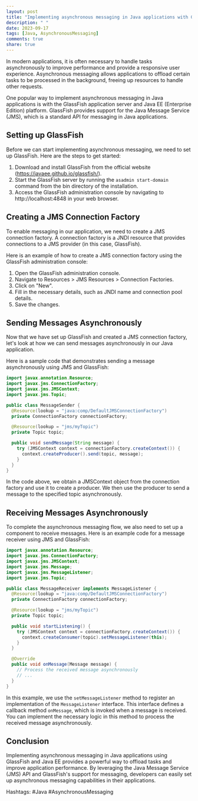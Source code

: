 ```yaml
---
layout: post
title: "Implementing asynchronous messaging in Java applications with GlassFish and Java EE"
description: " "
date: 2023-09-17
tags: [Java, AsynchronousMessaging]
comments: true
share: true
---
```


In modern applications, it is often necessary to handle tasks asynchronously to improve performance and provide a responsive user experience. Asynchronous messaging allows applications to offload certain tasks to be processed in the background, freeing up resources to handle other requests.

One popular way to implement asynchronous messaging in Java applications is with the GlassFish application server and Java EE (Enterprise Edition) platform. GlassFish provides support for the Java Message Service (JMS), which is a standard API for messaging in Java applications.

## Setting up GlassFish

Before we can start implementing asynchronous messaging, we need to set up GlassFish. Here are the steps to get started:

1. Download and install GlassFish from the official website (https://javaee.github.io/glassfish/).
2. Start the GlassFish server by running the `asadmin start-domain` command from the bin directory of the installation.
3. Access the GlassFish administration console by navigating to http://localhost:4848 in your web browser. 

## Creating a JMS Connection Factory

To enable messaging in our application, we need to create a JMS connection factory. A connection factory is a JNDI resource that provides connections to a JMS provider (in this case, GlassFish).

Here is an example of how to create a JMS connection factory using the GlassFish administration console:

1. Open the GlassFish administration console.
2. Navigate to Resources > JMS Resources > Connection Factories.
3. Click on "New".
4. Fill in the necessary details, such as JNDI name and connection pool details.
5. Save the changes.

## Sending Messages Asynchronously

Now that we have set up GlassFish and created a JMS connection factory, let's look at how we can send messages asynchronously in our Java application.

Here is a sample code that demonstrates sending a message asynchronously using JMS and GlassFish:

```java
import javax.annotation.Resource;
import javax.jms.ConnectionFactory;
import javax.jms.JMSContext;
import javax.jms.Topic;

public class MessageSender {
  @Resource(lookup = "java:comp/DefaultJMSConnectionFactory")
  private ConnectionFactory connectionFactory;

  @Resource(lookup = "jms/myTopic")
  private Topic topic;

  public void sendMessage(String message) {
    try (JMSContext context = connectionFactory.createContext()) {
      context.createProducer().send(topic, message);
    }
  }
}
```

In the code above, we obtain a JMSContext object from the connection factory and use it to create a producer. We then use the producer to send a message to the specified topic asynchronously.

## Receiving Messages Asynchronously

To complete the asynchronous messaging flow, we also need to set up a component to receive messages. Here is an example code for a message receiver using JMS and GlassFish:

```java
import javax.annotation.Resource;
import javax.jms.ConnectionFactory;
import javax.jms.JMSContext;
import javax.jms.Message;
import javax.jms.MessageListener;
import javax.jms.Topic;

public class MessageReceiver implements MessageListener {
  @Resource(lookup = "java:comp/DefaultJMSConnectionFactory")
  private ConnectionFactory connectionFactory;

  @Resource(lookup = "jms/myTopic")
  private Topic topic;

  public void startListening() {
    try (JMSContext context = connectionFactory.createContext()) {
      context.createConsumer(topic).setMessageListener(this);
    }
  }

  @Override
  public void onMessage(Message message) {
    // Process the received message asynchronously
    // ...
  }
}
```

In this example, we use the `setMessageListener` method to register an implementation of the `MessageListener` interface. This interface defines a callback method `onMessage`, which is invoked when a message is received. You can implement the necessary logic in this method to process the received message asynchronously.

## Conclusion

Implementing asynchronous messaging in Java applications using GlassFish and Java EE provides a powerful way to offload tasks and improve application performance. By leveraging the Java Message Service (JMS) API and GlassFish's support for messaging, developers can easily set up asynchronous messaging capabilities in their applications.

Hashtags: #Java #AsynchronousMessaging